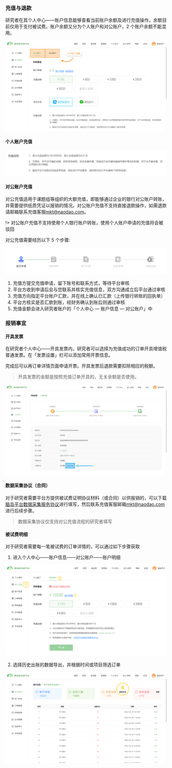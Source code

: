 ### 充值与退款 <!-- {docsify-ignore-all} -->

研究者在其个人中心——账户信息能够查看当前账户余额及进行充值操作。余额目前仅用于支付被试费。账户余额又分为个人账户和对公账户，2 个账户余额不能混用。

![](imgs/Frame%2025.png)

#### 个人账户充值

![](imgs/image-4.png)

#### 对公账户充值

对公充值适用于课题组等组织的大额充值，即能够通过企业的银行对公账户转账，并需要提供纸质凭证以报销的情况。对公账户充值不支持直接退款操作，如需退款请邮箱联系充值客服[mkt@naodao.com](mailto:mkt@naodao.com)。

!> 对公账户充值不支持使用个人银行账户转账，使用个人账户申请的充值将会被驳回

对公充值需要经历以下 5 个步骤:

![](imgs/image-1.png)

1. 充值方提交充值申请，留下账号和联系方式，等待平台审核
2. 平台方收到申请后会与您联系并核实充值信息，双方沟通成立后平台通过审核
3. 充值方向指定平台账户汇款，并在线上确认已汇款（上传银行转账的回执单）
4. 平台方核实是否汇款到账，经财务确认到账后则通过审核
5. 充值金额会进入研究者账户的「个人中心 — 账户信息 — 对公账户」中

### 报销事宜

#### 开具发票

在研究者个人中心——开具发票内，研究者可以选择为充值成功的订单开具增值税普通发票。在「发票设置」栏可以添加常用开票信息。

完成后可以再订单详情页面申请开票。开具发票后退款需要扣除相应的税额。

> 开具发票的金额是按照充值订单开具的，无关余额是否使用。

![](imgs/personal/image-2.png)

#### 数据采集协议（合同）

对于研究者需要平台方提供被试费证明协议材料（或合同）以供报销的，可以下载 [脑岛平台数据采集服务协议](/assets/%E8%84%91%E5%B2%9B%E5%B9%B3%E5%8F%B0%E6%95%B0%E6%8D%AE%E9%87%87%E9%9B%86%E6%9C%8D%E5%8A%A1%E5%8D%8F%E8%AE%AE.docx)进行填写，然后联系充值客服邮箱[mkt@naodao.com](mailto:mkt@naodao.com)进行后续步骤。

> 数据采集协议仅支持对公充值流程的研究者填写

#### 被试费明细

对于研究者需要每一笔被试费的订单详情的，可以通过如下步骤获取

1. 进入个人中心——账户信息——对公账户——账户明细

![](imgs/image-2.png)

2. 选择历史出账的数据导出，并根据时间或项目筛选订单

![](imgs/image-3.png)